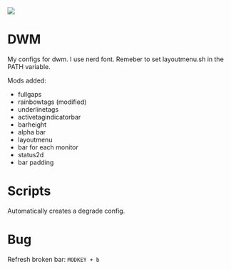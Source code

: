 <img src="./assets/desktop.gif" />

# DWM
My configs for dwm.
I use nerd font.
Remeber to set layoutmenu.sh in the PATH variable.

Mods added: 
- fullgaps
- rainbowtags (modified)
- underlinetags
- activetagindicatorbar
- barheight
- alpha bar
- layoutmenu
- bar for each monitor
- status2d
- bar padding

# Scripts
Automatically creates a degrade config.

# Bug
Refresh broken bar:
`MODKEY + b`
